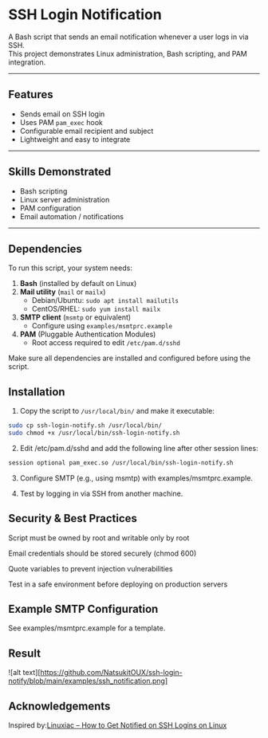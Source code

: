 # SSH Login Notification

A Bash script that sends an email notification whenever a user logs in via SSH.  
This project demonstrates Linux administration, Bash scripting, and PAM integration.

---

## Features
- Sends email on SSH login
- Uses PAM `pam_exec` hook
- Configurable email recipient and subject
- Lightweight and easy to integrate

---

## Skills Demonstrated
- Bash scripting
- Linux server administration
- PAM configuration
- Email automation / notifications

---

## Dependencies

To run this script, your system needs:

1. **Bash** (installed by default on Linux)
2. **Mail utility** (`mail` or `mailx`)
   - Debian/Ubuntu: `sudo apt install mailutils`
   - CentOS/RHEL: `sudo yum install mailx`
3. **SMTP client** (`msmtp` or equivalent)
   - Configure using `examples/msmtprc.example`
4. **PAM** (Pluggable Authentication Modules)
   - Root access required to edit `/etc/pam.d/sshd`

Make sure all dependencies are installed and configured before using the script.

## Installation

1. Copy the script to `/usr/local/bin/` and make it executable:

```bash
sudo cp ssh-login-notify.sh /usr/local/bin/
sudo chmod +x /usr/local/bin/ssh-login-notify.sh
``` 
2. Edit /etc/pam.d/sshd and add the following line after other session lines:
```bash
session optional pam_exec.so /usr/local/bin/ssh-login-notify.sh

```
3. Configure SMTP (e.g., using msmtp) with examples/msmtprc.example.

4. Test by logging in via SSH from another machine.

## Security & Best Practices

Script must be owned by root and writable only by root

Email credentials should be stored securely (chmod 600)

Quote variables to prevent injection vulnerabilities

Test in a safe environment before deploying on production servers


## Example SMTP Configuration

See examples/msmtprc.example for a template.


## Result 
![alt text][https://github.com/NatsukitOUX/ssh-login-notify/blob/main/examples/ssh_notification.png]
## Acknowledgements

Inspired by:[Linuxiac – How to Get Notified on SSH Logins on Linux](https://linuxiac.com/how-to-get-notified-on-ssh-logins-on-linux/) 


